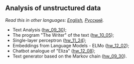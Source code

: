 ## Analysis of unstructured data

*Read this in other languages: [English](README.md), [Русский](README.ru.md).*

- Text Analysis ([hw_09_30](./hw_09_30));
- The program "The Writer" of the text ([hw_10_05](./hw_10_05));
- Single-layer perceptron ([hw_11_24](./hw_11_24));
- Embeddings from Language Models - ELMo ([hw_12_02](./hw_12_02));
- Chatbot analogue of "Eliza" ([hw_12_08](./hw_12_08));
- Text generator based on the Markov chain ([hw_09_30](./hw_09_30)).
